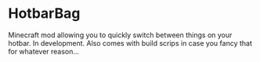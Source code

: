 # HotbarBag
Minecraft mod allowing you to quickly switch between things on your hotbar. In development. Also comes with build scrips in case you fancy that for whatever reason...
